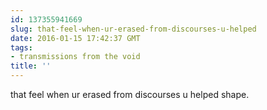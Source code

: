 ```yaml
---
id: 137355941669
slug: that-feel-when-ur-erased-from-discourses-u-helped
date: 2016-01-15 17:42:37 GMT
tags:
- transmissions from the void
title: ''
---
```


that feel when ur erased from discourses u helped shape.